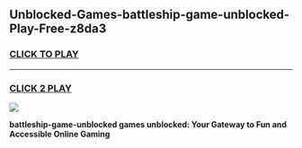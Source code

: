
## Unblocked-Games-battleship-game-unblocked-Play-Free-z8da3
<h3>
<a href="https://premium76.site?title=battleship-game-unblocked&ref=23A">CLICK TO PLAY</a></h3>
<hr>

<h3>
<a href="https://premium76.site?title=battleship-game-unblocked&ref=23A">CLICK 2 PLAY</a>
  
</h3>

<a href="https://premium76.site?title=battleship-game-unblocked&ref=23A"><img src="https://clearcache.store/games.png"></a>


**battleship-game-unblocked games unblocked: Your Gateway to Fun and Accessible Online Gaming**
